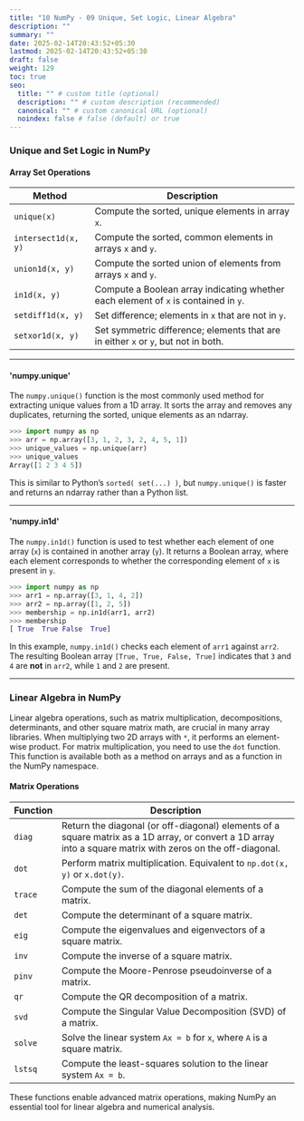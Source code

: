 ```yaml
---
title: "10 NumPy - 09 Unique, Set Logic, Linear Algebra"
description: ""
summary: ""
date: 2025-02-14T20:43:52+05:30
lastmod: 2025-02-14T20:43:52+05:30
draft: false
weight: 129
toc: true
seo:
  title: "" # custom title (optional)
  description: "" # custom description (recommended)
  canonical: "" # custom canonical URL (optional)
  noindex: false # false (default) or true
---
```



### Unique and Set Logic in NumPy

#### Array Set Operations

|**Method**|**Description**|
|---|---|
|`unique(x)`|Compute the sorted, unique elements in array `x`.|
|`intersect1d(x, y)`|Compute the sorted, common elements in arrays `x` and `y`.|
|`union1d(x, y)`|Compute the sorted union of elements from arrays `x` and `y`.|
|`in1d(x, y)`|Compute a Boolean array indicating whether each element of `x` is contained in `y`.|
|`setdiff1d(x, y)`|Set difference; elements in `x` that are not in `y`.|
|`setxor1d(x, y)`|Set symmetric difference; elements that are in either `x` or `y`, but not in both.|

___
#### 'numpy.unique'

The `numpy.unique()` function is the most commonly used method for extracting unique values from a 1D array. It sorts the array and removes any duplicates, returning the sorted, unique elements as an ndarray.

```python
>>> import numpy as np
>>> arr = np.array([3, 1, 2, 3, 2, 4, 5, 1])
>>> unique_values = np.unique(arr)
>>> unique_values
Array([1 2 3 4 5])
```

This is similar to Python’s `sorted( set(...) )`, but `numpy.unique()` is faster and returns an ndarray rather than a Python list.

---

#### 'numpy.in1d'

The `numpy.in1d()` function is used to test whether each element of one array (`x`) is contained in another array (`y`). It returns a Boolean array, where each element corresponds to whether the corresponding element of `x` is present in `y`.

```python
>>> import numpy as np
>>> arr1 = np.array([3, 1, 4, 2])
>>> arr2 = np.array([1, 2, 5])
>>> membership = np.in1d(arr1, arr2)
>>> membership
[ True  True False  True]
```

In this example, `numpy.in1d()` checks each element of `arr1` against `arr2`. The resulting Boolean array `[True, True, False, True]` indicates that `3` and `4` are **not** in `arr2`, while `1` and `2` are present.


---

### Linear Algebra in NumPy

Linear algebra operations, such as matrix multiplication, decompositions, determinants, and other square matrix math, are crucial in many array libraries. When multiplying two 2D arrays with `*`, it performs an element-wise product. For matrix multiplication, you need to use the `dot` function. This function is available both as a method on arrays and as a function in the NumPy namespace.

#### Matrix Operations

|**Function**|**Description**|
|---|---|
|`diag`|Return the diagonal (or off-diagonal) elements of a square matrix as a 1D array, or convert a 1D array into a square matrix with zeros on the off-diagonal.|
|`dot`|Perform matrix multiplication. Equivalent to `np.dot(x, y)` or `x.dot(y)`.|
|`trace`|Compute the sum of the diagonal elements of a matrix.|
|`det`|Compute the determinant of a square matrix.|
|`eig`|Compute the eigenvalues and eigenvectors of a square matrix.|
|`inv`|Compute the inverse of a square matrix.|
|`pinv`|Compute the Moore-Penrose pseudoinverse of a matrix.|
|`qr`|Compute the QR decomposition of a matrix.|
|`svd`|Compute the Singular Value Decomposition (SVD) of a matrix.|
|`solve`|Solve the linear system `Ax = b` for `x`, where `A` is a square matrix.|
|`lstsq`|Compute the least-squares solution to the linear system `Ax = b`.|

These functions enable advanced matrix operations, making NumPy an essential tool for linear algebra and numerical analysis.
